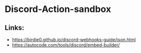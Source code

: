 # Discord-Action-sandbox

## Links:
- https://birdie0.github.io/discord-webhooks-guide/json.html
- https://autocode.com/tools/discord/embed-builder/
